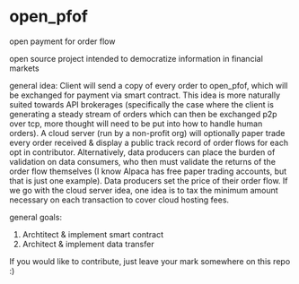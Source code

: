 # open_pfof
open payment for order flow

open source project intended to democratize information in financial markets

general idea:
Client will send a copy of every order to open_pfof, which will be exchanged for payment via smart contract.  This idea is more naturally suited towards API brokerages (specifically the case where the client is generating a steady stream of orders which can then be exchanged p2p over tcp, more thought will need to be put into how to handle human orders).  A cloud server (run by a non-profit org) will optionally paper trade every order received & display a public track record of order flows for each opt in contributor.  Alternatively, data producers can place the burden of validation on data consumers, who then must validate the returns of the order flow themselves (I know Alpaca has free paper trading accounts, but that is just one example).  Data producers set the price of their order flow.  If we go with the cloud server idea, one idea is to tax the minimum amount necessary on each transaction to cover cloud hosting fees.    

general goals:
1.  Archtitect & implement smart contract
2.  Architect & implement data transfer

If you would like to contribute, just leave your mark somewhere on this repo :)
